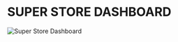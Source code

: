 # SUPER STORE DASHBOARD

![Super Store Dashboard](https://github.com/andreanynthn/Power-BI/blob/main/Super%20Store/Super%20Store.jpg)
